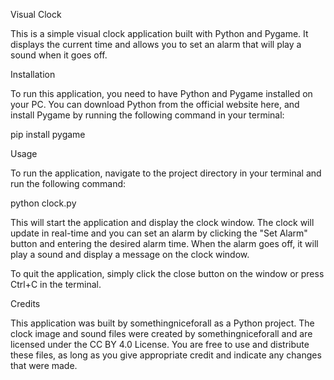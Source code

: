 Visual Clock

This is a simple visual clock application built with Python and Pygame. It displays the current time and allows you to set an alarm that will play a sound when it goes  off.

Installation

To run this application, you need to have Python and Pygame installed on your PC. You can download Python from the official website here, and install Pygame by running the following command in your terminal:

pip install pygame

Usage

To run the application, navigate to the project directory in your terminal and run the following command:

python clock.py

This will start the application and display the clock window. The clock will update in real-time and you can set an alarm by clicking the "Set Alarm" button and entering the desired alarm time. When the alarm goes off, it will play a sound and display a message on the clock window.

To quit the application, simply click the close button on the window or press Ctrl+C in the terminal.

Credits

This application was built by somethingniceforall as a Python project. The clock image and sound files were created by somethingniceforall and are licensed under the CC BY 4.0 License. You are free to use and distribute these files, as long as you give appropriate credit and indicate any changes that were made.
